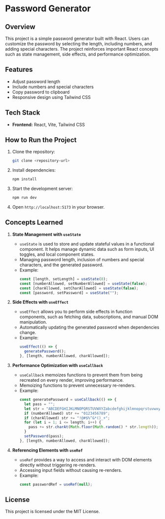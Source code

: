 # Password Generator

## Overview
This project is a simple password generator built with React. Users can customize the password by selecting the length, including numbers, and adding special characters. The project reinforces important React concepts such as state management, side effects, and performance optimization.

## Features
- Adjust password length
- Include numbers and special characters
- Copy password to clipboard
- Responsive design using Tailwind CSS

## Tech Stack
- **Frontend:** React, Vite, Tailwind CSS

## How to Run the Project

1. Clone the repository:
   ```sh
   git clone <repository-url>
   ```
3. Install dependencies:
   ```sh
   npm install
   ```
3. Start the development server:
   ```sh
   npm run dev
   ```
4. Open `http://localhost:5173` in your browser.

## Concepts Learned

1. **State Management with `useState`**
    - `useState` is used to store and update stateful values in a functional component. It helps manage dynamic data such as form inputs, UI toggles, and local component states.
    - Managing password length, inclusion of numbers and special characters, and the generated password.
    - Example:
      ```jsx
      const [length, setLength] = useState(8);
      const [numberAllowed, setNumberAllowed] = useState(false);
      const [charAllowed, setCharAllowed] = useState(false);
      const [password, setPassword] = useState("");
      ```

2. **Side Effects with `useEffect`**
    - `useEffect` allows you to perform side effects in function components, such as fetching data, subscriptions, and manual DOM manipulation.
    - Automatically updating the generated password when dependencies change.
    - Example:
      ```jsx
      useEffect(() => {
        generatePassword();
      }, [length, numberAllowed, charAllowed]);
      ```

3. **Performance Optimization with `useCallback`**
    - `useCallback` memoizes functions to prevent them from being recreated on every render, improving performance.
    - Memoizing functions to prevent unnecessary re-renders.
    - Example:
      ```jsx
      const generatePassword = useCallback(() => {
        let pass = "";
        let str = "ABCDEFGHIJKLMNOPQRSTUVWXYZabcdefghijklmnopqrstuvwxyz";
        if (numberAllowed) str += "0123456789";
        if (charAllowed) str += "!@#$%^&*()_+";
        for (let i = 1; i <= length; i++) {
          pass += str.charAt(Math.floor(Math.random() * str.length));
        }
        setPassword(pass);
      }, [length, numberAllowed, charAllowed]);
      ```

4. **Referencing Elements with `useRef`**
    - `useRef` provides a way to access and interact with DOM elements directly without triggering re-renders.
    - Accessing input fields without causing re-renders.
    - Example:
      ```jsx
      const passwordRef = useRef(null);
      ```

## License
This project is licensed under the MIT License.

